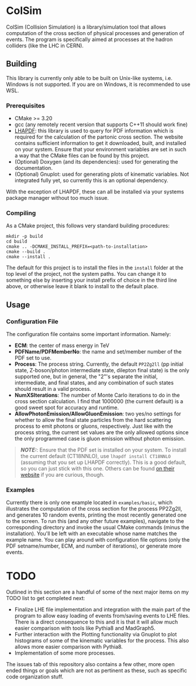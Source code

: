 # ColSim

ColSim (Collision Simulation) is a library/simulation tool that allows computation of the cross section of physical processes and generation of events. The program is specifically aimed at processes at the hadron colliders (like the LHC in CERN).


## Building

This library is currently only able to be built on Unix-like systems, i.e. Windows is not supported. If you are on Windows, it is recommended to use WSL.


### Prerequisites

  - CMake >= 3.20
  - gcc (any remotely recent version that supports C++11 should work fine)
  - [LHAPDF](https://www.lhapdf.org/): this library is used to query for PDF information which is required for the calculation of the partonic cross section. The website contains sufficient information to get it downloaded, built, and installed on your system. Ensure that your environment variables are set in such a way that the CMake files can be found by this project.
  - (Optional) Doxygen (and its dependencies): used for generating the documentation.
  - (Optional) Gnuplot: used for generating plots of kinematic variables. Not integrated fully yet, so currently this is an optional dependency.
  
  With the exception of LHAPDF, these can all be installed via your systems package manager without too much issue.
  
  
### Compiling

As a CMake project, this follows very standard building procedures:

```
mkdir -p build
cd build
cmake .. -DCMAKE_INSTALL_PREFIX=<path-to-installation>
cmake --build .
cmake --install .
```

The default for this project is to install the files in the `install` folder at the top level of the project, not the system paths. You can change it to something else by inserting your install prefix of choice in the third line above, or otherwise leave it blank to install to the default place.


## Usage

### Configuration File

The configuration file contains some important information. Namely:

- **ECM**: the center of mass energy in TeV
- **PDFName/PDFMemberNo**: the name and set/member number of the PDF set to use.
- **Process**: The process string. Currently, the default `PP2Zg2ll` (pp initial state, Z-boson/photon intermediate state, dilepton final state) is the only supported one, but in general, the "2"'s separate the initial, intermediate, and final states, and any combination of such states should result in a valid process.
- **NumXSIterations**: The number of Monte Carlo iterations to do in the cross section calculation. I find that 1000000 (the current default) is a good sweet spot for accuracy and runtime.
- **AllowPhotonEmission/AllowGluonEmission**: two yes/no settings for whether to allow the final state particles from the hard scattering process to emit photons or gluons, respectively. Just like with the process string, the current set values are the only allowed options since the only programmed case is gluon emission without photon emission.

> **_NOTE:_**: Ensure that the PDF set is installed on your system. To install the current default (CT18NNLO), use `lhapdf install CT18NNLO` (assuming that you set up LHAPDF correctly). This is a good default, so you can just stick with this one. Others can be found [on their website](https://www.lhapdf.org/pdfsets.html) if you are curious, though.



### Examples

Currently there is only one example located in `examples/basic`, which illustrates the computation of the cross section for the process PP2Zg2ll, and generates 10 random events, printing the most recently generated one to the screen. To run this (and any other future examples), navigate to the corresponding directory and invoke the usual CMake commands (minus the installation). You'll be left with an executable whose name matches the example name. You can play around with configuration file options (only the PDF setname/number, ECM, and number of iterations), or generate more events.


# TODO

Outlined in this section are a handful of some of the next major items on my TODO list to get completed next:

- Finalize LHE file implementation and integration with the main part of the program to allow easy loading of events from/saving events to LHE files. There is a direct consequence to this and it is that it will allow much easier comparison with tools like Pythia8 and MadGraph5.
- Further interaction with the Plotting functionality via Gnuplot to plot histograms of some of the kinematic variables for the process. This also allows more easier comparison with Pythia8.
- Implementation of some more processes.

The issues tab of this repository also contains a few other, more open ended things or goals which are not as pertinent as these, such as specific code organization stuff.
